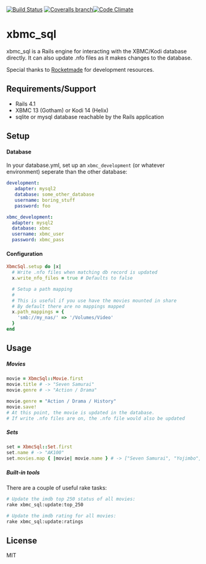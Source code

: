 [![Build Status](http://img.shields.io/travis/JustinAiken/xbmc_sql/master.svg)](http://travis-ci.org/JustinAiken/xbmc_sql) [![Coveralls branch](http://img.shields.io/coveralls/JustinAiken/xbmc_sql/master.svg)](https://coveralls.io/r/JustinAiken/xbmc_sql?branch=master)[![Code Climate](http://img.shields.io/codeclimate/github/JustinAiken/xbmc_sql.svg)](https://codeclimate.com/github/JustinAiken/xbmc_sql)

# xbmc_sql

xbmc_sql is a Rails engine for interacting with the XBMC/Kodi database directly.  It can also update .nfo files as it makes changes to the database.

Special thanks to [Rocketmade](http://www.rocketmade.com/) for development resources.

## Requirements/Support

- Rails 4.1
- XBMC 13 (Gotham) or Kodi 14 (Helix)
- sqlite or mysql database reachable by the Rails application

## Setup

#### Database

In your database.yml, set up an `xbmc_development` (or whatever environment) seperate than the other database:

```yaml
development:
   adapter: mysql2
   database: some_other_database
   username: boring_stuff
   password: foo

xbmc_development:
  adapter: mysql2
  database: xbmc
  username: xbmc_user
  password: xbmc_pass
```

#### Configuration

```ruby
XbmcSql.setup do |x|
  # Write .nfo files when matching db record is updated
  x.write_nfo_files = true # Defaults to false

  # Setup a path mapping
  #
  # This is useful if you use have the movies mounted in share
  # By default there are no mappings mapped
  x.path_mappings = {
    'smb://my_nas/' => '/Volumes/Video'
  }
end
```

## Usage

##### Movies
```ruby
movie = XbmcSql::Movie.first
movie.title # -> "Seven Samurai"
movie.genre # -> "Action / Drama"

movie.genre = "Action / Drama / History"
movie.save!
# At this point, the movie is updated in the database.
# If write .nfo files are on, the .nfo file would also be updated
```

##### Sets

```ruby
set = XbmcSql::Set.first
set.name # -> "AK100"
set.movies.map { |movie| movie.name } # -> ["Seven Samurai", "Yojimbo",... ]
```

##### Built-in tools

There are a couple of useful rake tasks:

```bash
# Update the imdb top 250 status of all movies:
rake xbmc_sql:update:top_250

# Update the imdb rating for all movies:
rake xbmc_sql:update:ratings
```

## License

MIT
